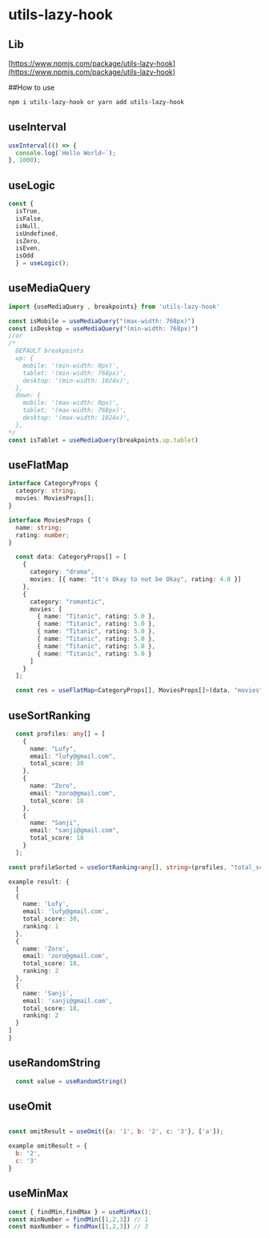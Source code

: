 # utils-lazy-hook

## Lib

[https://www.npmjs.com/package/utils-lazy-hook](https://www.npmjs.com/package/utils-lazy-hook)

##How to use

```bash
npm i utils-lazy-hook or yarn add utils-lazy-hook
```

## useInterval

```javaScript
useInterval(() => {
  console.log(`Hello World~`);
}, 1000);
```

## useLogic

```javaScript
const {
  isTrue,
  isFalse,
  isNull,
  isUndefined,
  isZero,
  isEven,
  isOdd
  } = useLogic();
```

## useMediaQuery

```javaScript
import {useMediaQuery , breakpoints} from 'utils-lazy-hook'

const isMobile = useMediaQuery("(max-width: 768px)")
const isDesktop = useMediaQuery("(min-width: 768px)")
//or
/*
  DEFAULT breakpoints
  up: {
    mobile: '(min-width: 0px)',
    tablet: '(min-width: 768px)',
    desktop: '(min-width: 1024x)',
  },
  down: {
    mobile: '(max-width: 0px)',
    tablet: '(max-width: 768px)',
    desktop: '(max-width: 1024x)',
  },
*/
const isTablet = useMediaQuery(breakpoints.up.tablet)
```

## useFlatMap

```typeScript
interface CategoryProps {
  category: string;
  movies: MoviesProps[];
}

interface MoviesProps {
  name: string;
  rating: number;
}

  const data: CategoryProps[] = [
    {
      category: "drama",
      movies: [{ name: "It's Okay to not be Okay", rating: 4.0 }]
    },
    {
      category: "romantic",
      movies: [
        { name: "Titanic", rating: 5.0 },
        { name: "Titanic", rating: 5.0 },
        { name: "Titanic", rating: 5.0 },
        { name: "Titanic", rating: 5.0 },
        { name: "Titanic", rating: 5.0 },
        { name: "Titanic", rating: 5.0 }
      ]
    }
  ];

  const res = useFlatMap<CategoryProps[], MoviesProps[]>(data, "movies");
```

## useSortRanking

```typeScript
  const profiles: any[] = [
    {
      name: "Lufy",
      email: "lufy@gmail.com",
      total_score: 30
    },
    {
      name: "Zoro",
      email: "zoro@gmail.com",
      total_score: 18
    },
    {
      name: "Sanji",
      email: "sanji@gmail.com",
      total_score: 18
    }
  ];

const profileSorted = useSortRanking<any[], string>(profiles, "total_score");

example result: {
  [
  {
    name: 'Lufy',
    email: 'lufy@gmail.com',
    total_score: 30,
    ranking: 1
  },
  {
    name: 'Zoro',
    email: 'zoro@gmail.com',
    total_score: 18,
    ranking: 2
  },
  {
    name: 'Sanji',
    email: 'sanji@gmail.com',
    total_score: 18,
    ranking: 2
  }
]
}
```

## useRandomString

```typeScript
  const value = useRandomString()
```

## useOmit

```javaScript

const omitResult = useOmit({a: '1', b: '2', c: '3'}, ['a']);

example omitResult = {
  b: '2',
  c: '3'
}
```
## useMinMax

```javaScript
const { findMin,findMax } = useMinMax();
const minNumber = findMin([1,2,3]) // 1
const maxNumber = findMax([1,2,3]) // 3
```
